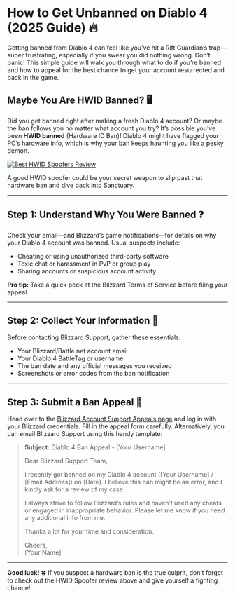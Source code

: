 # How to Get Unbanned on Diablo 4 (2025 Guide) 🔥

Getting banned from Diablo 4 can feel like you’ve hit a Rift Guardian’s trap—super frustrating, especially if you swear you did nothing wrong. Don’t panic! This simple guide will walk you through what to do if you’re banned and how to appeal for the best chance to get your account resurrected and back in the game.

## Maybe You Are HWID Banned? 🖥️

Did you get banned right after making a fresh Diablo 4 account? Or maybe the ban follows you no matter what account you try? It’s possible you’ve been **HWID banned** (Hardware ID Ban)! Diablo 4 might have flagged your PC’s hardware info, which is why your ban keeps haunting you like a pesky demon.

[![Best HWID Spoofers Review](https://img.shields.io/badge/Best%20HWID%20Spoofers-Read%20Review-brightgreen?style=for-the-badge&logo=origin)](https://hwid-spoofer.mystrikingly.com/)

A good HWID spoofer could be your secret weapon to slip past that hardware ban and dive back into Sanctuary.

---

## Step 1: Understand Why You Were Banned ❓

Check your email—and Blizzard’s game notifications—for details on why your Diablo 4 account was banned. Usual suspects include:
- Cheating or using unauthorized third-party software  
- Toxic chat or harassment in PvP or group play  
- Sharing accounts or suspicious account activity  

**Pro tip:** Take a quick peek at the Blizzard Terms of Service before filing your appeal.

---

## Step 2: Collect Your Information 📝

Before contacting Blizzard Support, gather these essentials:
- Your Blizzard/Battle.net account email  
- Your Diablo 4 BattleTag or username  
- The ban date and any official messages you received  
- Screenshots or error codes from the ban notification  

---

## Step 3: Submit a Ban Appeal 📧

Head over to the [Blizzard Account Support Appeals page](https://help.ea.com/en/help/account/information-about-banned-or-suspended-accounts/) and log in with your Blizzard credentials. Fill in the appeal form carefully. Alternatively, you can email Blizzard Support using this handy template:

> **Subject:** Diablo 4 Ban Appeal - [Your Username]  
>  
> Dear Blizzard Support Team,  
>  
> I recently got banned on my Diablo 4 account ([Your Username] / [Email Address]) on [Date]. I believe this ban might be an error, and I kindly ask for a review of my case.  
>  
> I always strive to follow Blizzard’s rules and haven’t used any cheats or engaged in inappropriate behavior. Please let me know if you need any additional info from me.  
>  
> Thanks a lot for your time and consideration.  
>  
> Cheers,  
> [Your Name]

---

**Good luck!** 🍀 If you suspect a hardware ban is the true culprit, don’t forget to check out the HWID Spoofer review above and give yourself a fighting chance!